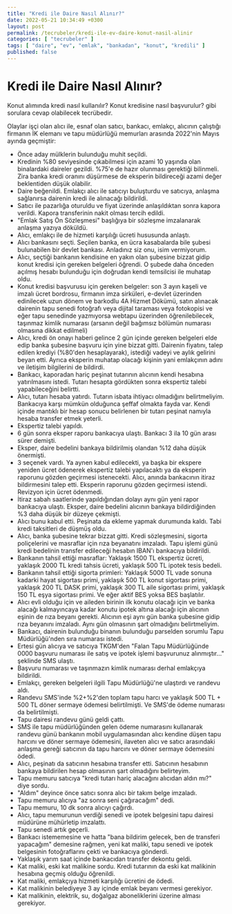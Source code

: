 ```yaml
---
title: "Kredi ile Daire Nasıl Alınır?"
date: 2022-05-21 10:34:49 +0300
layout: post
permalink: /tecrubeler/kredi-ile-ev-daire-konut-nasil-alinir
categories: [ "tecrubeler" ]
tags: [ "daire", "ev", "emlak", "bankadan", "konut", "kredili" ]
published: false
---
```


# Kredi ile Daire Nasıl Alınır?

Konut alımında kredi nasıl kullanılır? Konut kredisine nasıl başvurulur? gibi sorulara cevap olabilecek tecrübedir.

Olaylar işçi olan alıcı ile, esnaf olan satıcı, bankacı, emlakçı, alıcının çalıştığı firmanın İK elemanı ve tapu müdürlüğü memurları arasında 2022'nin Mayıs ayında geçmiştir:

- Önce aday mülklerin bulunduğu muhit seçildi.
- Kredinin %80 seviyesinde çıkabilmesi için azami 10 yaşında olan binalardaki daireler gezildi. %75'e de hazır olunması gerektiği bilinmeli. Zira banka kredi oranını düşürmese de eksperin bildireceği azami değer beklentiden düşük olabilir.
- Daire beğenildi. Emlakçı alıcı ile satıcıyı buluşturdu ve satıcıya, anlaşma sağlanırsa dairenin kredi ile alınacağı bildirildi.
- Satıcı ile pazarlığa oturuldu ve fiyat üzerinde anlaşıldıktan sonra kapora verildi. Kapora transferinin nakit olması tercih edildi.
- "Emlak Satış Ön Sözleşmesi" başlığıya bir sözleşme imzalanarak anlaşma yazıya döküldü.
- Alıcı, emlakçı ile de hizmeti karşılığı ücreti hususunda anlaştı.
- Alıcı bankasını seçti. Seçilen banka, en ücra kasabalarda bile şubesi bulunabilen bir devlet bankası. Anladınız siz onu, isim vermiyorum.
- Alıcı, seçtiği bankanın kendisine en yakın olan şubesine bizzat gidip konut kredisi için gereken belgeleri öğrendi. O şubede daha önceden açılmış hesabı bulunduğu için doğrudan kendi temsilcisi ile muhatap oldu.
- Konut kredisi başvurusu için gereken belgeler: son 3 ayın kaşeli ve imzalı ücret bordrosu, firmanın imza sirküleri, e-devlet üzerinden edinilecek uzun dönem ve barkodlu 4A Hizmet Dökümü, satın alınacak dairenin tapu senedi fotoğrafı veya dijital taraması veya fotokopisi ve eğer tapu senedinde yazmıyorsa webtapu üzerinden öğrenilebilecek, taşınmaz kimlik numarası (arsanın değil bağımsız bölümün numarası olmasına dikkat edilmeli)
- Alıcı, kredi ön onayı haberi gelince 2 gün içinde gereken belgeleri elde edip banka şubesine başvuru için yine bizzat gitti. Dairenin fiyatını, talep edilen krediyi (%80'den hesaplayarak), istediği vadeyi ve aylık gelirini beyan etti. Ayrıca eksperin muhatap olacağı kişinin yani emlakçının adını ve iletişim bilgilerini de bildirdi.
- Bankacı, kaporadan hariç peşinat tutarının alıcının kendi hesabına yatırılmasını istedi. Tutarı hesapta gördükten sonra ekspertiz talebi yapabileceğini belirtti.
- Alıcı, tutarı hesaba yatırdı. Tutarın isbata ihtiyacı olmadığını belirtmeliyim. Bankacıya karşı mümkün olduğunca şeffaf olmakta fayda var. Kendi içinde mantıklı bir hesap sonucu belirlenen bir tutarı peşinat namıyla hesaba transfer etmek yeterli.
- Ekspertiz talebi yapıldı.
- 6 gün sonra eksper raporu bankacıya ulaştı. Bankacı 3 ila 10 gün arası sürer demişti.
- Eksper, daire bedelini bankaya bildirilmiş olandan %12 daha düşük önermişti.
- 3 seçenek vardı. Ya aynen kabul edilecekti, ya başka bir ekspere yeniden ücret ödenerek ekspertiz talebi yapılacaktı ya da eksperin raporunu gözden geçirmesi istenecekti. Alıcı, anında bankacının itiraz bildirmesini talep etti. Eksperin raporunu gözden geçirmesi istendi. Revizyon için ücret ödenmedi.
- İtiraz sabah saatlerinde yapıldığından dolayı aynı gün yeni rapor bankacıya ulaştı. Eksper, daire bedelini alıcının bankaya bildirdiğinden %3 daha düşük bir düzeye çekmişti.
- Alıcı bunu kabul etti. Peşinata da ekleme yapmak durumunda kaldı. Tabi kredi taksitleri de düşmüş oldu.
- Alıcı, banka şubesine tekrar bizzat gitti. Kredi sözleşmesini, sigorta poliçelerini ve masraflar için rıza beyanatını imzaladı. Tapu işlemi günü kredi bedelinin transfer edileceği hesabın IBAN'ı bankacıya bildirildi.
- Bankanın tahsil ettiği masraflar: Yaklaşık 1500 TL ekspertiz ücreti, yaklaşık 2000 TL kredi tahsis ücreti, yaklaşık 500 TL ipotek tesis bedeli.
- Bankanın tahsil ettiği sigorta primleri: Yaklaşık 5000 TL vade sonuna kadarki hayat sigortası primi, yaklaşık 500 TL konut sigortası primi, yaklaşık 200 TL DASK primi, yaklaşık 300 TL aile sigortası primi, yaklaşık 150 TL eşya sigortası primi. Ve eğer aktif BES yoksa BES başlatılır.
- Alıcı evli olduğu için ve aileden birinin ilk konutu olacağı için ve banka alacağı kalmayıncaya kadar konutu ipotek altına alacağı için alıcının eşinin de rıza beyanı gerekti. Alıcının eşi aynı gün banka şubesine gidip rıza beyanını imzaladı. Aynı gün olmasının şart olmadığını belirtmeliyim.
- Bankacı, dairenin bulunduğu binanın bulunduğu parselden sorumlu Tapu Müdürlüğü'nden sıra numarası istedi.
- Ertesi gün alıcıya ve satıcıya TKGM'den "Falan Tapu Müdürlüğünde 0000 başvuru numarası ile satış ve ipotek işlemi başvurunuz alınmıştır..." şeklinde SMS ulaştı.
- Başvuru numarası ve taşınmazın kimlik numarası derhal emlakçıya bildirildi.
- Emlakçı, gereken belgeleri ilgili Tapu Müdürlüğü'ne ulaştırdı ve randevu aldı.
- Randevu SMS'inde %2+%2'den toplam tapu harcı ve yaklaşık 500 TL + 500 TL döner sermaye ödemesi belirtilmişti. Ve SMS'de ödeme numarası da belirtilmişti.
- Tapu dairesi randevu günü geldi çattı.
- SMS ile tapu müdürlüğünden gelen ödeme numarasını kullanarak randevu günü bankanın mobil uygulamasından alıcı kendine düşen tapu harcını ve döner sermaye ödemesini, ilaveten alıcı ve satıcı arasındaki anlaşma gereği satıcının da tapu harcını ve döner sermaye ödemesini ödedi.
- Alıcı, peşinatı da satıcının hesabına transfer etti. Satıcının hesabının bankaya bildirilen hesap olmasının şart olmadığını belirteyim.
- Tapu memuru satıcıya "kredi tutarı hariç alacağını alıcıdan aldın mı?" diye sordu.
- "Aldım" deyince önce satıcı sonra alıcı bir takım belge imzaladı.
- Tapu memuru alıcıya "az sonra seni çağıracağım" dedi.
- Tapu memuru, 10 dk sonra alıcıyı çağırdı.
- Alıcı, tapu memurunun verdiği senedi ve ipotek belgesini tapu dairesi müdürüne mühürletip imzalattı.
- Tapu senedi artık geçerli.
- Bankacı istememesine ve hatta "bana bildirim gelecek, ben de transferi yapacağım" demesine rağmen, yeni kat maliki, tapu senedi ve ipotek belgesinin fotoğraflarını çekti ve bankacıya gönderdi.
- Yaklaşık yarım saat içinde bankacıdan transfer dekontu geldi.
- Kat maliki, eski kat malikine sordu. Kredi tutarının da eski kat malikinin hesabına geçmiş olduğu öğrenildi.
- Kat maliki, emlakçıya hizmeti karşılığı ücretini de ödedi.
- Kat malikinin belediyeye 3 ay içinde emlak beyanı vermesi gerekiyor.
- Kat malikinin, elektrik, su, doğalgaz aboneliklerini üzerine alması gerekiyor.